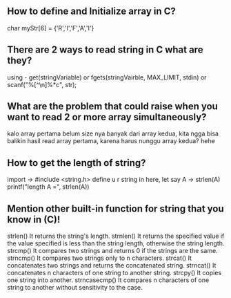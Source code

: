 ## How to define and Initialize array in C?
char myStr[6] = {'R','I','F','A','I'}

## There are 2 ways to read string in C what are they?
using - get(stringVariable) or fgets(stringVairble, MAX_LIMIT, stdin) or scanf("%[^\n]%*c", str);

## What are the problem that could raise when you want to read 2 or more array simultaneously?  
kalo array pertama belum size nya banyak dari array kedua, kita ngga bisa balikin hasil read array pertama, karena harus nunggu array kedua? hehe

## How to get the length of string?
import -> #include <string.h>
define u r string in here, let say A -> strlen(A)   
printf("length A =", strlen(A))

## Mention other built-in function for string that  you know in (C)!
strlen()	It returns the string's length.
strnlen()	It returns the specified value if the value specified is less than the string length, otherwise the string length.
strcmp()	It compares two strings and returns 0 if the strings are the same.
strncmp()	It compares two strings only to n characters.
strcat()	It concatenates two strings and returns the concatenated string.
strncat()	It concatenates n characters of one string to another string.
strcpy()	It copies one string into another.
strncasecmp()	It compares n characters of one string to another without sensitivity to the case.

